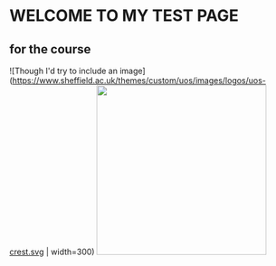 # WELCOME TO MY TEST PAGE
## for the course

![Though I'd try to include an image](https://www.sheffield.ac.uk/themes/custom/uos/images/logos/uos-crest.svg | width=300)
<img src="[https://your-image-url.type](https://www.sheffield.ac.uk/themes/custom/uos/images/logos/uos-crest.svg)" width="300">
